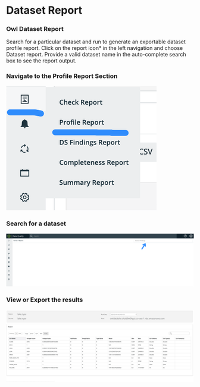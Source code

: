 # Dataset Report

### Owl Dataset Report <a href="#owl-weekly-rollup-reports" id="owl-weekly-rollup-reports"></a>

Search for a particular dataset and run to generate an exportable dataset profile report. Click on the report icon\* in the left navigation and choose Dataset report. Provide a valid dataset name in the auto-complete search box to see the report output.

### Navigate to the Profile Report Section

![](<../../.gitbook/assets/image (13).png>)

### Search for a dataset

![](<../../.gitbook/assets/image (32).png>)

### View or Export the results

![](<../../.gitbook/assets/Screen Shot 2020-05-07 at 6.53.09 PM.png>)

